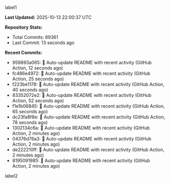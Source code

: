 
label1 
<!-- ACTIVITY_START -->
**Last Updated:** 2025-10-13 22:00:37 UTC

**Repository Stats:**
- Total Commits: 89361
- Last Commit: 13 seconds ago

**Recent Commits:**
- 959893a065: 🤖 Auto-update README with recent activity (GitHub Action, 12 seconds ago)
- fc486e4972: 🤖 Auto-update README with recent activity (GitHub Action, 25 seconds ago)
- f223be1178: 🤖 Auto-update README with recent activity (GitHub Action, 40 seconds ago)
- 83352072e2: 🤖 Auto-update README with recent activity (GitHub Action, 52 seconds ago)
- f1e1b06845: 🤖 Auto-update README with recent activity (GitHub Action, 65 seconds ago)
- dc23fa8f8e: 🤖 Auto-update README with recent activity (GitHub Action, 78 seconds ago)
- 1302134c6a: 🤖 Auto-update README with recent activity (GitHub Action, 2 minutes ago)
- 04376d76a3: 🤖 Auto-update README with recent activity (GitHub Action, 2 minutes ago)
- de222210ff: 🤖 Auto-update README with recent activity (GitHub Action, 2 minutes ago)
- 8195091985: 🤖 Auto-update README with recent activity (GitHub Action, 2 minutes ago)
<!-- ACTIVITY_END -->

label2
